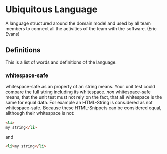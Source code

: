 # Ubiquitous Language 
A language structured around the domain model and used by all team members to connect all the activities of the team with the software. (Eric Evans)

## Definitions
This is a list of words and definitions of the language.

### whitespace-safe
whitespace-safe as an property of an string means. Your unit test could compare the full string including its whitespace. *non* whitespace-safe means, that the unit test must not rely on the fact, that all whitespace is the same for equal data.
For example an HTML-String is considered as not whitespace-safe. Because these HTML-Snippets can be considered equal, allthough their whitespace is not:

```html
<li>
my string</li>
```
and
```html
<li>my string</li>
```
